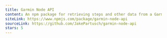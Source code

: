 ```yaml
---
title: Garmin Node API
content: An npm package for retrieving steps and other data from a Garmin Connect account.
siteLink: https://www.npmjs.com/package/garmin-node-api
sourceLink: https://github.com/JakePartusch/garmin-node-api
stars: 5
---
```

